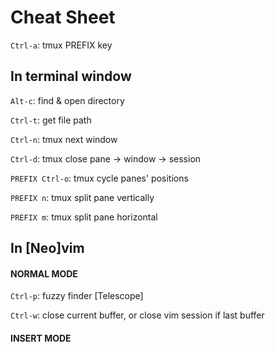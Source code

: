 # Cheat Sheet

`Ctrl-a`: tmux PREFIX key

## In terminal window
`Alt-c`: find & open directory

`Ctrl-t`: get file path

`Ctrl-n`: tmux next window

`Ctrl-d`: tmux close pane -> window -> session

`PREFIX Ctrl-o`: tmux cycle panes' positions

`PREFIX n`: tmux split pane vertically

`PREFIX m`: tmux split pane horizontal


## In [Neo]vim
#### NORMAL MODE

`Ctrl-p`: fuzzy finder [Telescope]

`Ctrl-w`: close current buffer, or close vim session if last buffer

#### INSERT MODE
